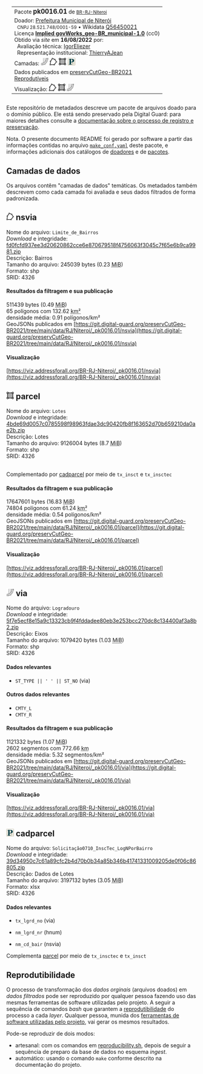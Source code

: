 <aside>
<table align="right" style="padding: 1em">
<tr><td>Pacote <big><b>pk0016.01</b></big> de <small><a target="_afacodes" title="Jurisdição" href="https://afa.codes/BR-RJ-Niteroi">BR-RJ-Niteroi</a></small>
</td></tr>
<tr><td>
Doador: <a rel="external" target="_doador" href="http://www.niteroi.rj.gov.br/">Prefeitura Municipal de Niterói</a>
<br/>&nbsp; <small>CNPJ 28.521.748/0001-59</small> • Wikidata <a rel="external" target="_doador" title="link descritor Wikidata do doador" href="https://www.wikidata.org/wiki/Q56450021">Q56450021</a></small><br/>
Licença <a rel="external" target="_doador" href="https://git.digital-guard.org/licenses/blob/master/reports/implied-govWorks_geo-BR_municipal-v1.md"><b>Implied govWorks_geo-BR_municipal-1.0</b></a> (cc0)<br/>
Obtido via <i>site</i> em <b>16/08/2022</b> por:
<br/>&nbsp; Avaliação técnica: <a rel="external" target="_gitPerson" title="usuário Git" href="https://github.com/IgorEliezer">IgorEliezer</a>
<br/>&nbsp; Representação institucional: <a rel="external" target="_gitPerson" title="usuário Git" href="https://github.com/ThierryAJean">ThierryAJean</a><br/>
</td></tr>
<tr><td>Camadas: <a title="via" href="#-via"><img src="https://raw.githubusercontent.com/digital-guard/preserv/main/docs/assets/layerIcon-via.png" alt="via" width="20"/></a> <a title="nsvia" href="#-nsvia"><img src="https://raw.githubusercontent.com/digital-guard/preserv/main/docs/assets/layerIcon-nsvia.png" alt="nsvia" width="20"/></a> <a title="parcel" href="#-parcel"><img src="https://raw.githubusercontent.com/digital-guard/preserv/main/docs/assets/layerIcon-parcel.png" alt="parcel" width="20"/></a> <a title="cadparcel" href="#-cadparcel"><img src="https://raw.githubusercontent.com/digital-guard/preserv/main/docs/assets/layerIcon-cadparcel.png" alt="cadparcel" width="20"/></a> </td></tr>
<tr><td>Dados publicados em <a href="https://git.digital-guard.org/preservCutGeo-BR2021/tree/main/data/RJ/Niteroi/_pk0016.01">preservCutGeo-BR2021</a><br/><a href="#reprodutibilidade">Reprodutíveis</a></td></tr>
<tr><td>Visualização: <a title="nsvia" href="https://viz.addressforall.org/BR-RJ-Niteroi/_pk0016.01/nsvia"><img src="https://raw.githubusercontent.com/digital-guard/preserv/main/docs/assets/layerIcon-nsvia.png" alt="nsvia" width="20"/></a> <a title="parcel" href="https://viz.addressforall.org/BR-RJ-Niteroi/_pk0016.01/parcel"><img src="https://raw.githubusercontent.com/digital-guard/preserv/main/docs/assets/layerIcon-parcel.png" alt="parcel" width="20"/></a> <a title="via" href="https://viz.addressforall.org/BR-RJ-Niteroi/_pk0016.01/via"><img src="https://raw.githubusercontent.com/digital-guard/preserv/main/docs/assets/layerIcon-via.png" alt="via" width="20"/></a> </td></tr>
</table>
</aside>

<section>

Este repositório de metadados descreve um pacote de arquivos doado para o domínio público. Ele está sendo preservado pela Digital Guard: para maiores detalhes consulte a [documentação sobre o processo de registro e preservação](https://wiki.addressforall.org/doc/Documentação_Digital-guard).

Nota. O presente documento README foi gerado por software a partir das informações contidas no arquivo [`make_conf.yaml`](https://git.digital-guard.org/preserv-BR/blob/main/data/RJ/Niteroi/_pk0016.01/make_conf.yaml) deste pacote, e informações adicionais dos catálogos de [doadores](https://git.digital-guard.org/preserv-BR/blob/main/data/donor.csv) e de [pacotes](https://git.digital-guard.org/preserv-BR/blob/main/data/donatedPack.csv).

# Camadas de dados

Os arquivos contêm "camadas de dados" temáticas. Os metadados também descrevem como cada camada foi avaliada e seus dados filtrados de forma padronizada.

## <img src="https://raw.githubusercontent.com/digital-guard/preserv/main/docs/assets/layerIcon-nsvia.png" alt="nsvia" width="20"/> nsvia

Nome do arquivo: `Limite_de_Bairros`<br/>*Download* e integridade: [fd0fcfd937ee3d20620862cce6e870679518f4756063f3045c7f65e6b9ca9981.zip](https://dl.digital-guard.org/fd0fcfd937ee3d20620862cce6e870679518f4756063f3045c7f65e6b9ca9981.zip)<br/>Descrição: Bairros<br/>Tamanho do arquivo: 245039 bytes (0.23 <abbr title="mebibyte">MiB</abbr>)<br/>Formato: shp<br/>SRID: 4326

#### Resultados da filtragem e sua publicação
511439 bytes (0.49 <abbr title="mebibyte">MiB</abbr>)<br/>65 polígonos com 132.62 <abbr title="quilômetros quadrados">km²</abbr><br/>densidade média: 0.91 polígonos/km²<br/>GeoJSONs publicados em [https://git.digital-guard.org/preservCutGeo-BR2021/tree/main/data/RJ/Niteroi/_pk0016.01/nsvia](https://git.digital-guard.org/preservCutGeo-BR2021/tree/main/data/RJ/Niteroi/_pk0016.01/nsvia)

#### Visualização
[https://viz.addressforall.org/BR-RJ-Niteroi/_pk0016.01/nsvia](https://viz.addressforall.org/BR-RJ-Niteroi/_pk0016.01/nsvia)
## <img src="https://raw.githubusercontent.com/digital-guard/preserv/main/docs/assets/layerIcon-parcel.png" alt="parcel" width="20"/> parcel

Nome do arquivo: `Lotes`<br/>*Download* e integridade: [4bde69d0057c0785598f98963fdae3dc90420fb8f163652d70b659210da0ae2b.zip](https://dl.digital-guard.org/4bde69d0057c0785598f98963fdae3dc90420fb8f163652d70b659210da0ae2b.zip)<br/>Descrição: Lotes<br/>Tamanho do arquivo: 9126004 bytes (8.7 <abbr title="mebibyte">MiB</abbr>)<br/>Formato: shp<br/>SRID: 4326

<br/>Complementado por [cadparcel](#-cadparcel) por meio de `tx_insct` e `tx_insctec`

#### Resultados da filtragem e sua publicação
17647601 bytes (16.83 <abbr title="mebibyte">MiB</abbr>)<br/>74804 polígonos com 61.24 <abbr title="quilômetros quadrados">km²</abbr><br/>densidade média: 0.54 polígonos/km²<br/>GeoJSONs publicados em [https://git.digital-guard.org/preservCutGeo-BR2021/tree/main/data/RJ/Niteroi/_pk0016.01/parcel](https://git.digital-guard.org/preservCutGeo-BR2021/tree/main/data/RJ/Niteroi/_pk0016.01/parcel)

#### Visualização
[https://viz.addressforall.org/BR-RJ-Niteroi/_pk0016.01/parcel](https://viz.addressforall.org/BR-RJ-Niteroi/_pk0016.01/parcel)
## <img src="https://raw.githubusercontent.com/digital-guard/preserv/main/docs/assets/layerIcon-via.png" alt="via" width="20"/> via

Nome do arquivo: `Logradouro`<br/>*Download* e integridade: [5f7e5ecf8e15a9c13323cb9f4fddadee80eb3e253bcc270dc8c134400af3a8b2.zip](https://dl.digital-guard.org/5f7e5ecf8e15a9c13323cb9f4fddadee80eb3e253bcc270dc8c134400af3a8b2.zip)<br/>Descrição: Eixos<br/>Tamanho do arquivo: 1079420 bytes (1.03 <abbr title="mebibyte">MiB</abbr>)<br/>Formato: shp<br/>SRID: 4326

#### Dados relevantes
* `ST_TYPE || ' ' || ST_NO` (via)

#### Outros dados relevantes
* `CMTY_L`
* `CMTY_R`

#### Resultados da filtragem e sua publicação
1121332 bytes (1.07 <abbr title="mebibyte">MiB</abbr>)<br/>2602 segmentos com 772.66 <abbr title="quilômetros">km</abbr><br/>densidade média: 5.32 segmentos/km²<br/>GeoJSONs publicados em [https://git.digital-guard.org/preservCutGeo-BR2021/tree/main/data/RJ/Niteroi/_pk0016.01/via](https://git.digital-guard.org/preservCutGeo-BR2021/tree/main/data/RJ/Niteroi/_pk0016.01/via)

#### Visualização
[https://viz.addressforall.org/BR-RJ-Niteroi/_pk0016.01/via](https://viz.addressforall.org/BR-RJ-Niteroi/_pk0016.01/via)
## <img src="https://raw.githubusercontent.com/digital-guard/preserv/main/docs/assets/layerIcon-cadparcel.png" alt="cadparcel" width="20"/> cadparcel

Nome do arquivo: `Solicitação0710_InscTec_LogNPorBairro`<br/>*Download* e integridade: [39d34950c7c61a89cfc2b4d70b0b34a85b346b41741331009205de0f06c86805.zip](https://dl.digital-guard.org/39d34950c7c61a89cfc2b4d70b0b34a85b346b41741331009205de0f06c86805.zip)<br/>Descrição: Dados de Lotes<br/>Tamanho do arquivo: 3197132 bytes (3.05 <abbr title="mebibyte">MiB</abbr>)<br/>Formato: xlsx<br/>SRID: 4326

#### Dados relevantes
* `tx_lgrd_no` (via)

* `nm_lgrd_nr` (hnum)

* `nm_cd_bair` (nsvia)

Complementa [parcel](#-parcel) por meio de `tx_insctec` e `tx_insct`

</section>
<section>

# Reprodutibilidade

O processo de transformação dos *dados orginais* (arquivos doados) em *dados filtrados* pode ser reproduzido por qualquer pessoa fazendo uso das mesmas ferramentas de software utilizadas pelo projeto. A seguir a sequência de comandos *bash* que garantem a [reprodutibilidade](https://en.wikipedia.org/wiki/Reproducibility) do processo a cada *layer*. Qualquer pessoa, munida dos [ferramentas de software utilizadas pelo projeto](https://git.AddressForAll.org/suporte/blob/master/docs/pt/infra.md#ambientes-e-ferramentas-de-uso-geral), vai gerar os mesmos resultados.

Pode-se reproduzir de dois modos:
* artesanal: com os comandos em [reproducibility.sh](https://git.digital-guard.org/preserv-BR/blob/main/data/RJ/Niteroi/_pk0016.01/reproducibility.sh), depois de seguir a sequência de preparo da base de dados no esquema *ingest*.
* automático: usando o comando `make` conforme descrito na documentação do projeto.

</section>

